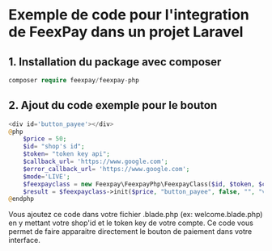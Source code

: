 # Exemple de code pour l'integration de FeexPay dans un projet Laravel


## 1. Installation du package avec composer

```php
composer require feexpay/feexpay-php
```

## 2. Ajout du code exemple pour le bouton

```php
<div id='button_payee'></div>
@php
    $price = 50;
    $id= "shop's id";
    $token= "token key api";
    $callback_url= 'https://www.google.com';
    $error_callback_url= 'https://www.google.com';
    $mode='LIVE';
    $feexpayclass = new Feexpay\FeexpayPhp\FeexpayClass($id, $token, $callback_url, $mode, $error_callback_url);
    $result = $feexpayclass->init($price, "button_payee", false, "", "votre description", "votre callback_info")
@endphp
```
Vous ajoutez ce code dans votre fichier .blade.php (ex: welcome.blade.php) en y mettant votre shop'id et le token key de votre compte.
Ce code vous permet de faire apparaitre directement le bouton de paiement dans votre interface.

